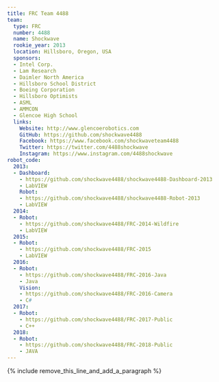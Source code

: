 ```yaml
---
title: FRC Team 4488
team:
  type: FRC
  number: 4488
  name: Shockwave
  rookie_year: 2013
  location: Hillsboro, Oregon, USA
  sponsors:
  - Intel Corp.
  - Lam Research
  - Daimler North America
  - Hillsboro School District
  - Boeing Corporation
  - Hillsboro Optimists
  - ASML
  - AMMCON
  - Glencoe High School
  links:
    Website: http://www.glencoerobotics.com
    GitHub: https://github.com/shockwave4488
    Facebook: https://www.facebook.com/shockwaveteam4488
    Twitter: https://twitter.com/4488shockwave
    Instagram: https://www.instagram.com/4488shockwave
robot_code:
  2013:
  - Dashboard:
    - https://github.com/shockwave4488/shockwave4488-Dashboard-2013
    - LabVIEW
    Robot:
    - https://github.com/shockwave4488/shockwave4488-Robot-2013
    - LabVIEW
  2014:
  - Robot:
    - https://github.com/shockwave4488/FRC-2014-Wildfire
    - LabVIEW
  2015:
  - Robot:
    - https://github.com/shockwave4488/FRC-2015
    - LabVIEW
  2016:
  - Robot:
    - https://github.com/shockwave4488/FRC-2016-Java
    - Java
    Vision:
    - https://github.com/shockwave4488/FRC-2016-Camera
    - C#
  2017:
  - Robot:
    - https://github.com/shockwave4488/FRC-2017-Public
    - C++
  2018:
  - Robot:
    - https://github.com/shockwave4488/FRC-2018-Public
    - JAVA
---
```


{% include remove_this_line_and_add_a_paragraph %}
